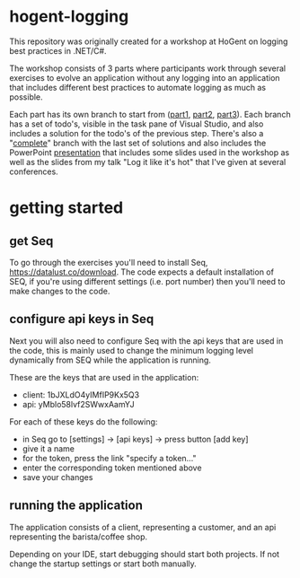 # hogent-logging

This repository was originally created for a workshop at HoGent on logging best practices in .NET/C#.

The workshop consists of 3 parts where participants work through several exercises to evolve an application without any logging into an application that includes different best practices to automate logging as much as possible.

Each part has its own branch to start from ([part1](https://github.com/StevenHillaert/hogent-logging/tree/part1), [part2](https://github.com/StevenHillaert/hogent-logging/tree/part2), [part3](https://github.com/StevenHillaert/hogent-logging/tree/part3)). Each branch has a set of todo's, visible in the task pane of Visual Studio, and also includes a solution for the todo's of the previous step. There's also a "[complete](https://github.com/StevenHillaert/hogent-logging/tree/complete)" branch with the last set of solutions and also includes the PowerPoint [presentation](https://github.com/StevenHillaert/hogent-logging/blob/complete/HoGent%20Workshop%20-%20Log%20it%20like%20it's%20hot.pptx) that includes some slides used in the workshop as well as the slides from my talk "Log it like it's hot" that I've given at several conferences.

# getting started

## get Seq
To go through the exercises you'll need to install Seq, https://datalust.co/download. The code expects a default installation of SEQ, if you're using different settings (i.e. port number) then you'll need to make changes to the code.

## configure api keys in Seq
Next you will also need to configure Seq with the api keys that are used in the code, this is mainly used to change the minimum logging level dynamically from SEQ while the application is running. 

These are the keys that are used in the application:
- client: 1bJXLdO4yIMfIP9Kx5Q3
- api: yMblo58lvf2SWwxAamYJ

For each of these keys do the following:
- in Seq go to [settings] -> [api keys] -> press button [add key]
- give it a name
- for the token, press the link "specify a token..."
- enter the corresponding token mentioned above
- save your changes

## running the application
The application consists of a client, representing a customer, and an api representing the barista/coffee shop.

Depending on your IDE, start debugging should start both projects. If not change the startup settings or start both manually.
